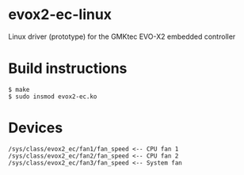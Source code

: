 # evox2-ec-linux
Linux driver (prototype) for the GMKtec EVO-X2 embedded controller

# Build instructions
```
$ make
$ sudo insmod evox2-ec.ko
```

# Devices
```
/sys/class/evox2_ec/fan1/fan_speed <-- CPU fan 1
/sys/class/evox2_ec/fan2/fan_speed <-- CPU fan 2
/sys/class/evox2_ec/fan3/fan_speed <-- System fan
```
